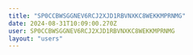 ```yaml
---
title: "SP0CCBWSGGNEV6RCJ2XJD1RBVNXKC8WEKKMPRNMG"
date: 2024-08-31T10:09:00.270Z
user: SP0CCBWSGGNEV6RCJ2XJD1RBVNXKC8WEKKMPRNMG
layout: "users"
---
```

    
